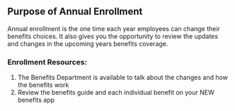 ## Purpose of Annual Enrollment

Annual enrollment is the one time each year employees can change their benefits choices. It also gives you the opportunity to review the updates and changes in the upcoming years benefits coverage.
 
### Enrollment Resources:
1. The Benefits Department is available to talk about the changes and how the benefits work
2. Review the benefits guide and each individual benefit on your NEW benefits app
